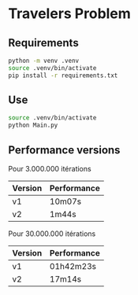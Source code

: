 # Travelers Problem

## Requirements
```bash
python -m venv .venv
source .venv/bin/activate
pip install -r requirements.txt
```

## Use
```bash
source .venv/bin/activate
python Main.py
```

## Performance versions

Pour 3.000.000 itérations

|Version|Performance|
|----|--------------|
| v1 |       10m07s |
| v2 |        1m44s |

Pour 30.000.000 itérations

|Version|Performance|
|----|--------------|
| v1 |    01h42m23s |
| v2 |       17m14s |
